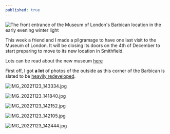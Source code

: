 ```yaml
---
published: true
---
```

![The front entrance of the Museum of London's Barbican location in the early evening winter light]({{site.baseurl}}/_posts/media/IMG_20221123_165441.jpg)

This week a friend and I made a pilgramage to have one last visit to the Museum of London. It will be closing its doors on the 4th of December to start preparing to move to its new location in Smithfield. 

Lots can be read about the new museum [here](https://museum.london/)

First off, I got **a lot** of photos of the outside as this corner of the Barbican is slated to be [heavily redeveloped](https://www.archpaper.com/2021/12/office-tower-studded-vision-unveiled-for-museum-of-london-redevelopment-site/).

![IMG_20221123_143334.jpg]({{site.baseurl}}/_posts/media/IMG_20221123_143334.jpg)

![IMG_20221123_141840.jpg]({{site.baseurl}}/_posts/media/IMG_20221123_141840.jpg)

![IMG_20221123_142152.jpg]({{site.baseurl}}/_posts/media/IMG_20221123_142152.jpg)

![IMG_20221123_142105.jpg]({{site.baseurl}}/_posts/media/IMG_20221123_142105.jpg)

![IMG_20221123_142444.jpg]({{site.baseurl}}/_posts/media/IMG_20221123_142444.jpg)
